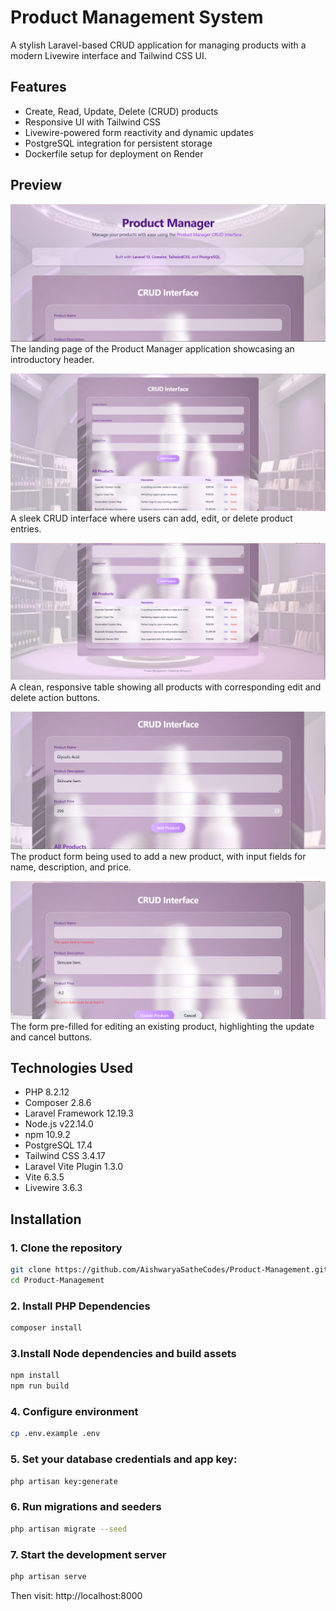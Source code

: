 # Product Management System

A stylish Laravel-based CRUD application for managing products with a modern Livewire interface and Tailwind CSS UI.

## Features

- Create, Read, Update, Delete (CRUD) products
- Responsive UI with Tailwind CSS
- Livewire-powered form reactivity and dynamic updates
- PostgreSQL integration for persistent storage
- Dockerfile setup for deployment on Render

## Preview

![Product Manager Preview](previews/1.png)  
The landing page of the Product Manager application showcasing an introductory header.

![CRUD Interface](previews/2.png)  
A sleek CRUD interface where users can add, edit, or delete product entries.

![Existing Products and Actions](previews/3.png)  
A clean, responsive table showing all products with corresponding edit and delete action buttons.

![Adding a Product](previews/4.png)  
The product form being used to add a new product, with input fields for name, description, and price.

![Updating a Product](previews/5.png)  
The form pre-filled for editing an existing product, highlighting the update and cancel buttons.

## Technologies Used

- PHP 8.2.12  
- Composer 2.8.6  
- Laravel Framework 12.19.3  
- Node.js v22.14.0  
- npm 10.9.2  
- PostgreSQL 17.4  
- Tailwind CSS 3.4.17  
- Laravel Vite Plugin 1.3.0  
- Vite 6.3.5  
- Livewire 3.6.3  

## Installation

### 1. Clone the repository

```bash
git clone https://github.com/AishwaryaSatheCodes/Product-Management.git
cd Product-Management
```

### 2. Install PHP Dependencies
```bash
composer install
```

### 3.Install Node dependencies and build assets
```bash
npm install
npm run build
```
### 4. Configure environment
 ```bash
 cp .env.example .env
```
### 5. Set your database credentials and app key:
```bash
php artisan key:generate
```
### 6. Run migrations and seeders
```bash
php artisan migrate --seed
```
### 7. Start the development server
```bash
php artisan serve
```
Then visit: http://localhost:8000
